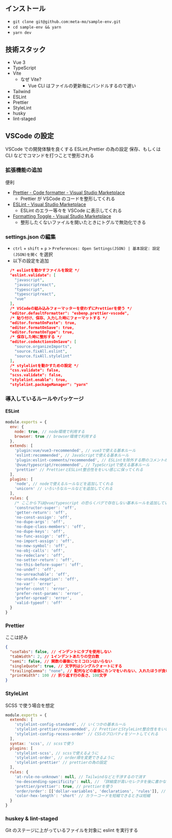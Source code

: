 ## インストール

- `git clone git@github.com:meta-mo/sample-env.git`
- `cd sample-env && yarn`
- `yarn dev`

## 技術スタック

- Vue 3
- TypeScript
- Vite
  - なぜ Vite?
    - Vue CLI はファイルの更新毎にバンドルするので遅い
- Tailwind
- ESLint
- Prettier
- StyleLint
- husky
- lint-staged

## VSCode の設定

VSCode での開発体験を良くする ESLint,Prettier の為の設定
保存、もしくは CLI などでコマンドを打つことで整形される

### 拡張機能の追加

便利

- [Prettier - Code formatter - Visual Studio Marketplace](https://marketplace.visualstudio.com/items?itemName=esbenp.prettier-vscode)
  - Prettier が VSCode のコードを整形してくれる
- [ESLint - Visual Studio Marketplace](https://marketplace.visualstudio.com/items?itemName=dbaeumer.vscode-eslint)
  - ESLint のエラー等々を VSCode に表示してくれる
- [Formatting Toggle - Visual Studio Marketplace](https://marketplace.visualstudio.com/items?itemName=tombonnike.vscode-status-bar-format-toggle)
  - 整形したくないファイルを開いたときにトグルで無効化できる

### settings.json の編集

- `ctrl` + `shift` + `p` > `Preferences: Open Settings(JSON) | 基本設定: 設定(JSON)を開く` を選択
- 以下の設定を追加

```json
  /* eslintを動かすファイルを設定 */
  "eslint.validate": [
    "javascript",
    "javascriptreact",
    "typescript",
    "typescriptreact",
    "vue"
  ],
  /* VSCodeの組み込みフォーマッターを使わずにPrettierを使う */
  "editor.defaultFormatter": "esbenp.prettier-vscode",
  /* 貼り付け、保存、入力した時にフォーマットする */
  "editor.formatOnPaste": true,
  "editor.formatOnSave": true,
  "editor.formatOnType": true,
  /* 保存した時に整形する */
  "editor.codeActionsOnSave": [
    "source.organizeImports",
    "source.fixAll.eslint",
    "source.fixAll.stylelint"
  ],
  /* stylelintを動かすための設定 */
  "css.validate": false,
  "scss.validate": false,
  "stylelint.enable": true,
  "stylelint.packageManager": "yarn"
```

### 導入しているルールやパッケージ

#### ESLint

```js
module.exports = {
  env: {
    node: true, // node環境で利用する
    browser: true // browser環境で利用する
  },
  extends: [
    'plugin:vue/vue3-recommended', // vue3で使える基本ルール
    'eslint:recommended', // JavaScriptで使える基本ルール
    'plugin:eslint-comments/recommended', // ESLintを除外する際のコメントのルール
    '@vue/typescript/recommended', // TypeScriptで使える基本ルール
    'prettier' // PrettierとESLint整合性ををいい感じに保ってくれる
  ],
  plugins: [
    'node', // nodeで使えるルールなどを追加してくれる
    'unicorn' // いろいろなルールなどを追加してくれる
  ],
  rules: {
    /* ここから下は@vue/typescript の恐らくバグで存在しない基本ルールを追加している */
    'constructor-super': 'off',
    'getter-return': 'off',
    'no-const-assign': 'off',
    'no-dupe-args': 'off',
    'no-dupe-class-members': 'off',
    'no-dupe-keys': 'off',
    'no-func-assign': 'off',
    'no-import-assign': 'off',
    'no-new-symbol': 'off',
    'no-obj-calls': 'off',
    'no-redeclare': 'off',
    'no-setter-return': 'off',
    'no-this-before-super': 'off',
    'no-undef': 'off',
    'no-unreachable': 'off',
    'no-unsafe-negation': 'off',
    'no-var': 'error',
    'prefer-const': 'error',
    'prefer-rest-params': 'error',
    'prefer-spread': 'error',
    'valid-typeof': 'off'
  }
}
```

### Prettier

ここは好み

```json
{
  "useTabs": false, // インデントにタブを使用しない
  "tabWidth": 2, // 1インデントあたりの空白数
  "semi": false, // 関数の最後にセミコロンはいらない
  "singleQuote": true, // 文字列はシングルクォートにする
  "trailingComma": "none", // 配列などの最後にカンマをいれない、入れたほうが良い気もする
  "printWidth": 100 // 折り返す行の長さ、100文字
}
```

### StyleLint

SCSS で使う場合を想定

```js
module.exports = {
  extends: [
    'stylelint-config-standard', // いくつかの基本ルール
    'stylelint-prettier/recommended', // PrettierとStyleLint整合性ををいい感じに保ってくれる
    'stylelint-config-recess-order' // CSSのプロパティをソートしてくれる
  ],
  syntax: 'scss', // scssで使う
  plugins: [
    'stylelint-scss', // scssで使えるように
    'stylelint-order', // order順を変更できるように
    'stylelint-prettier' // prettierの為の設定
  ],
  rules: {
    'at-rule-no-unknown': null, // Tailwindなどと干渉するので消す
    'no-descending-specificity': null, // 「詳細度が高いセレクタを後に書かなければならない」が苦労するので消す
    'prettier/prettier': true, // prettierを使う
    'order/order': [['dollar-variables', 'declarations', 'rules']], // CSSの並び順のルール、
    'color-hex-length': 'short' // カラーコードを短縮できるときは短縮
  }
}
```

### huskey & lint-staged

Git のステージに上がっているファイルを対象に eslint を実行する
